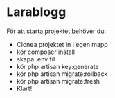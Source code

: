 # Larablogg

För att starta projektet behöver du: 
+ Clonea projektet in i egen mapp
+ kör composer install
+ skapa .env fil
+ kör php artisan key:generate
+ kör php artisan migrate:rollback
+ kör php artisan migrate:fresh
+ Klart!
